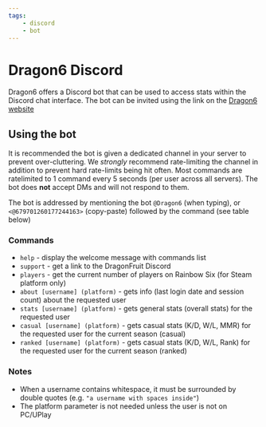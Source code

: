 ```yaml
---
tags:
    - discord
    - bot
---
```


# Dragon6 Discord
Dragon6 offers a Discord bot that can be used to access stats within the Discord chat interface. The bot can be invited using the link on the [Dragon6 website](https://dragon6.dragonfruit.network/discord)

## Using the bot
It is recommended the bot is given a dedicated channel in your server to prevent over-cluttering. We _strongly_ recommend rate-limiting the channel in addition to prevent hard rate-limits being hit often. Most commands are ratelimited to 1 command every 5 seconds (per user across all servers). The bot does **not** accept DMs and will not respond to them.

The bot is addressed by mentioning the bot `@Dragon6` (when typing), or `<@679701260177244163>` (copy-paste) followed by the command (see table below)

### Commands

- `help` - display the welcome message with commands list
- `support` - get a link to the DragonFruit Discord
- `players` - get the current number of players on Rainbow Six (for Steam platform only)
- `about [username] (platform)` - gets info (last login date and session count) about the requested user
- `stats [username] (platform)` - gets general stats (overall stats) for the requested user
- `casual [username] (platform)` - gets casual stats (K/D, W/L, MMR) for the requested user for the current season (casual)
- `ranked [username] (platform)` - gets casual stats (K/D, W/L, Rank) for the requested user for the current season (ranked)

### Notes
- When a username contains whitespace, it must be surrounded by double quotes (e.g. `"a username with spaces inside"`)
- The platform parameter is not needed unless the user is not on PC/UPlay